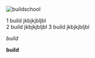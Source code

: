 ![buildschool](https://i.imgur.com/Q89wwdR.jpg")

1 build jkbjkjbljbl<br>
2 build jkbjkjbljbl
3 build jkbjkjbljbl

*build*

**build**
